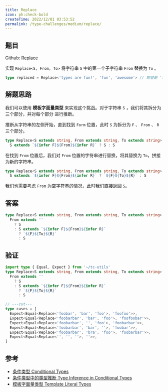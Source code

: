 ```yaml
---
title: Replace
icon: ph:check-bold
createTime: 2022/12/01 03:53:52
permalink: /type-challenges/medium/replace/
---
```


## 题目

Github: [Replace](https://github.com/type-challenges/type-challenges/blob/main/questions/00116-medium-replace/)

实现 `Replace<S, From, To>` 将字符串 `S` 中的第一个子字符串 `From` 替换为 `To` 。

```ts
type replaced = Replace<'types are fun!', 'fun', 'awesome'> // 期望是 'types are awesome!'
```

## 解题思路

我们可以使用 **模板字面量类型** 来实现这个挑战。对于字符串 `S` ，我们将其拆分为三个部分，并对每个部分
进行推断。

推断从字符串的左侧开始，直到找到 `Form` 位置，此时 `S` 为拆分为 `F` 、 `From` 、 `R` 三个部分。

```ts
type Replace<S extends string, From extends string, To extends string> =
  S extends `${infer F}${From}${infer R}` ? S : S
```

在找到 `From` 位置后，我们对 `From` 位置的字符串进行替换，将其替换为 `To`，拼接为新的字符串。

```ts
type Replace<S extends string, From extends string, To extends string> =
  S extends `${infer F}${From}${infer R}` ? `${F}${To}${R}` : S
```

我们也需要考虑 `From` 为空字符串的情况，此时我们直接返回 `S`。

## 答案

```ts
type Replace<S extends string, From extends string, To extends string> =
  From extends ''
    ? S
    : S extends `${infer F}${From}${infer R}`
      ? `${F}${To}${R}`
      : S
```

## 验证

```ts twoslash
import type { Equal, Expect } from '~/tc-utils'
type Replace<S extends string, From extends string, To extends string> =
  From extends ''
    ? S
    : S extends `${infer F}${From}${infer R}`
      ? `${F}${To}${R}`
      : S

// ---cut---
type cases = [
  Expect<Equal<Replace<'foobar', 'bar', 'foo'>, 'foofoo'>>,
  Expect<Equal<Replace<'foobarbar', 'bar', 'foo'>, 'foofoobar'>>,
  Expect<Equal<Replace<'foobarbar', '', 'foo'>, 'foobarbar'>>,
  Expect<Equal<Replace<'foobarbar', 'bar', ''>, 'foobar'>>,
  Expect<Equal<Replace<'foobarbar', 'bra', 'foo'>, 'foobarbar'>>,
  Expect<Equal<Replace<'', '', ''>, ''>>,
]
```

## 参考

- [条件类型 Conditional Types](https://www.typescriptlang.org/docs/handbook/2/conditional-types.html)
- [条件类型中的类型推断 Type Inference in Conditional Types](https://www.typescriptlang.org/docs/handbook/2/conditional-types.html#inferring-within-conditional-types)
- [模板字面量类型 Template Literal Types](https://www.typescriptlang.org/docs/handbook/2/template-literal-types.html)
